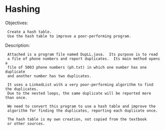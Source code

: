 # Hashing


Objectives:

     Create a hash table.
     Use the hash table to improve a poor-performing program.


Description:

     Attached is a program file named DupLL.java.  Its purpose is to read
     a file of phone numbers and report duplicates.  Its main method opens a 
     file of 5003 phone numbers (ph.txt) in which one number has one duplicate
     and another number has two duplicates.

     It uses a LinkedList with a very poor-performing algorithm to find the duplicates.
     Due to the nested loops, the same duplicate will be reported more than once.

     We need to convert this program to use a hash table and improve the
     algorithm for finding the duplicates, reporting each duplicate once.  

     The hash table is my own creation, not copied from the textbook 
     or other sources. 



